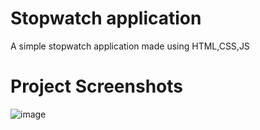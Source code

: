 # Stopwatch application
A simple stopwatch application made using HTML,CSS,JS
# Project Screenshots
![image](https://github.com/vatsalgabani64/PRODIGY_WD_02/assets/122713645/14025732-6be5-4bda-8463-1728395d21f0)

